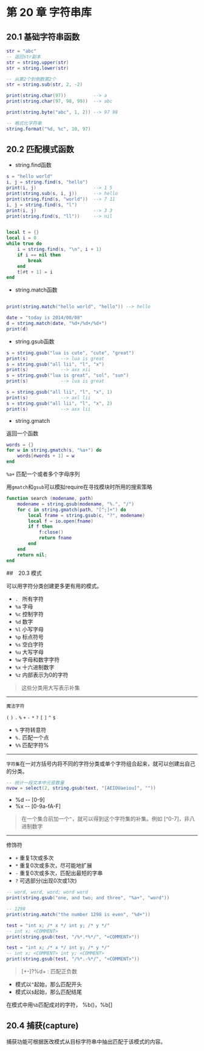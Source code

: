 第 20 章 字符串库
=================

## 20\.1 基础字符串函数

```lua
str = "abc"
-- 返回str副本
str = string.upper(str)
str = string.lower(str)

-- 从第2个到倒数第2个
str = string.sub(str, 2, -2)

print(string.char(97))          --> a
print(string.char(97, 98, 99))  --> abc

print(string.byte("abc", 1, 2)) --> 97 98

-- 格式化字符串
string.format("%d, %c", 10, 97)
```

## 20\.2 匹配模式函数

* string.find函数

```lua
s = "hello world"
i, j = string.find(s, "hello")
print(i, j)                     --> 1 5
print(string.sub(s, i, j))      --> hello
print(string.find(s, "world"))  --> 7 11
i, j = string.find(s, "l")
print(i, j)                     --> 3 3
print(string.find(s, "ll"))     --> nil


local t = {}
local i = 0
while true do
    i = string.find(s, "\n", i + 1)
    if i == nil then
        break
    end
    t[#t + 1] = i
end
```

* string.match函数

```lua

print(string.match("hello world", "hello")) --> hello

date = "today is 2014/08/08"
d = string.match(date, "%d+/%d+/%d+")
print(d)
```

* string.gsub函数

```lua
s = string.gsub("lua is cute", "cute", "great")
print(s)            --> lua is great
s = string.gsub("all lii", "l", "x")
print(s)            --> axx xii
s = string.gsub("lua is great", "sol", "sun")
print(s)            --> lua is great

s = string.gsub("all lii", "l", "x", 1)
print(s)            --> axl lii
s = string.gsub("all lii", "l", "x", 2)
print(s)            --> axx lii
```

* string.gmatch

返回一个函数

```lua
words = {}
for w in string.gmatch(s, "%a+") do
    words[#words + 1] = w
end
```

`%a+` 匹配一个或者多个字母序列

用`gmatch`和`gsub`可以模拟require在寻找模块时所用的搜索策略

```lua
function search (modename, path)
    modename = string.gsub(modename, "%.", "/")
    for c in string.gmatch(path, "[^;]+") do
        local frame = string.gsub(c, "?", modename)
        local f = io.open(fname)
        if f then
            f:close()
            return fname
        end
    end
    return nil;
end
```


##　20\.3 模式

可以用字符分类创建更多更有用的模式。


* ` .  ` 所有字符         
* ` %a ` 字母             
* ` %c ` 控制字符         
* ` %d ` 数字            
* ` %l ` 小写字母         
* ` %p ` 标点符号         
* ` %s ` 空白字符         
* ` %u ` 大写字母         
* ` %w ` 字母和数字字符   
* ` %x ` 十六进制数字               
* ` %z ` 内部表示为0的字符

> 这些分类用大写表示补集

---------------------

`魔法字符`

`(` `)` `.` `%` `+` `-` `*` `?` `[` `]` `^` `$`

* `%` 字符转意符
* `%.` 匹配一个点
* `%%` 匹配字符%

------------------------

`字符集`在一对方括号内将不同的字符分类或单个字符组合起来，就可以创建出自己的分类。

```lua
-- 统计一段文本中元音数量
nvow = select(2, string.gsub(text, "[AEIOUaeiou]", ""))
```
* %d -- [0-9]
* %x -- [0-9a-fA-F]

> 在一个集合前加一个`^`，就可以得到这个字符集的补集。例如 [^0-7]，非八进制数字

-------------------------

修饰符

* `+` 重复1次或多次
* `*` 重复0次或多次，尽可能地扩展
* `-` 重复0次或多次，匹配出最短的字串
* `?` 可选部分(出现0次或1次)

```lua
-- word, word, word; word word
print(string.gsub("one, and two; and three", "%a+", "word"))

-- 1298
print(string.match("the number 1298 is even", "%d+"))

test = "int x; /* x */ int y; /* y */"
-- int x; <COMMENT>
print(string.gsub(test, "/%*.*%*/", "<COMMENT>"))

test = "int x; /* x */ int y; /* y */"
-- int x; <COMMENT> int y; <COMMENT>
print(string.gsub(test, "/%*.-%*/", "<COMMENT>"))
```

> [+-]?%d+ : 匹配正负数


* 模式以`^`起始，那么匹配开头
* 模式以`$`起始，那么匹配结尾

在模式中用`%b`匹配成对的字符， %b()，%b[]

## 20\.4 捕获(capture)

捕获功能可根据医改模式从目标字符串中抽出匹配于该模式的内容。


